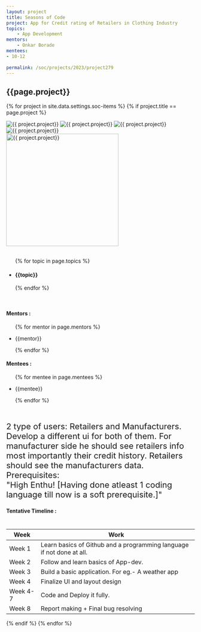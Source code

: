 ```yaml
---
layout: project
title: Seasons of Code
project: App for Credit rating of Retailers in Clothing Industry  
topics:
    - App Development
mentors:
    - Onkar Borade   
mentees:
- 10-12
    
permalink: /soc/projects/2023/project279
---
```


<h2 class="display1 m-3 p-3 text-center project-title">{{page.project}}</h2>

{% for project in site.data.settings.soc-items %}
{% if project.title == page.project %}

<div class ="img-soc d-block"> 
    <img src="{{ site.baseurl }}/{{ project.image }}" alt="{{ project.project}}" class="image-1">
    <img src="{{ site.baseurl }}/{{ project.image }}" alt="{{ project.project}}" class="image-2">
    <img src="{{ site.baseurl }}/{{ project.image }}" alt="{{ project.project}}" class="image-3">
    <img src="{{ site.baseurl }}/{{ project.image }}" alt="{{ project.project}}" class="image-4">
</div>
<div class = "mobile-img-soc">
  <img src="{{ site.baseurl }}/{{ project.image }}"  width = "300" height="300" alt="{{ project.project}}" class="border rounded">
  </div>
<div >
    <br>
    <ul>
        {% for topic in page.topics %}
        <li><h4 class="text-primary text-center topics">{{topic}}</h4></li>
        {% endfor %}
    </ul>
    <br>
    <h4 class="display3  ">Mentors :</h4> 
    <ul>
        {% for mentor in page.mentors %}
        <li><p class="lead">{{mentor}}</p></li>
        {% endfor %}
    </ul>
    <h4 class="display3  ">Mentees :</h4> 
    <ul>
        {% for mentee in page.mentees %}
        <li><p class="lead">{{mentee}}</p></li>
        {% endfor %}
    </ul>
</div>
<div class = "project-desc">
    <p class="display3" style = "font-size:22px;" >
        <br>
        2 type of users: Retailers and Manufacturers. Develop a different ui for both of them. For manufacturer side he should see retailers info most importantly their credit history. Retailers should see the manufacturers data.
<br>
Prerequisites:<br>
"High Enthu!
[Having done atleast 1 coding language till now is a soft prerequisite.]"
        <br>
    </p>
</div>
<div class = "d-flex flex-wrap">
<div>
    <h4 class="display3" style="margin:0px 0px 40px 0px;">Tentative Timeline :</h4>
    <table class="table table-striped w-100">
    <thead>
        <tr>
        <th>Week</th>
        <th>Work</th>
        </tr>
    </thead>
    <tbody>
    <tr>
      <td  >Week 1</td>
      <td>Learn basics of Github and a programming language if not done at all.</td>
    </tr>
    <tr>
      <td>Week 2</td>
      <td> Follow and learn basics of App-dev.</td>
    </tr>
    <tr>
      <td>Week 3</td>
      <td>Build a basic application. For eg.- A weather app</td>
    </tr>
    <tr>
      <td>Week 4</td>
      <td>Finalize UI and layout design </td>
    </tr>
    <tr>
      <td>Week 4-7</td>
      <td> Code and Deploy it fully.</td>
    </tr>
    <tr>
      <td>Week 8</td>
      <td>Report making + Final bug resolving</td>
    </tr>
    </tbody>
    </table>
</div>
</div>
{% endif %}
{% endfor %}
 